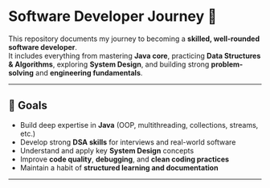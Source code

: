 # Software Developer Journey 🚀

This repository documents my journey to becoming a **skilled, well-rounded software developer**.  
It includes everything from mastering **Java core**, practicing **Data Structures & Algorithms**, exploring **System Design**, and building strong **problem-solving** and **engineering fundamentals**.

---

## 🎯 Goals

- Build deep expertise in **Java** (OOP, multithreading, collections, streams, etc.)
- Develop strong **DSA skills** for interviews and real-world software
- Understand and apply key **System Design** concepts
- Improve **code quality**, **debugging**, and **clean coding practices**
- Maintain a habit of **structured learning and documentation**

---